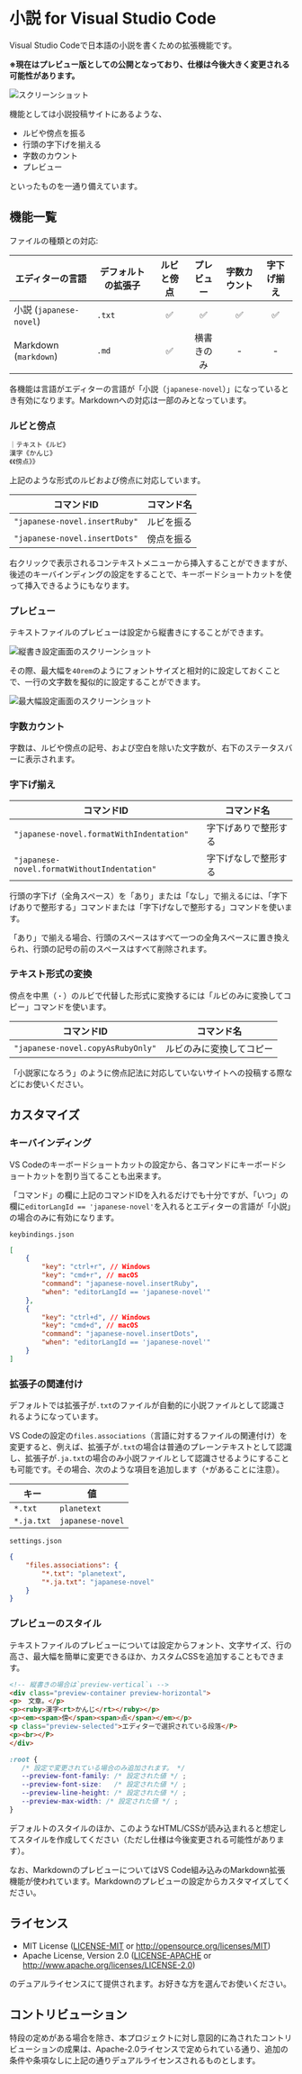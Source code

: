# 小説 for Visual Studio Code

Visual Studio Codeで日本語の小説を書くための拡張機能です。

**※現在はプレビュー版としての公開となっており、仕様は今後大きく変更される可能性があります。**

![スクリーンショット](resources/screenshot.png)

機能としては小説投稿サイトにあるような、

- ルビや傍点を振る
- 行頭の字下げを揃える
- 字数のカウント
- プレビュー

といったものを一通り備えています。

## 機能一覧

ファイルの種類との対応:

| エディターの言語 | デフォルトの拡張子 | ルビと傍点 | プレビュー | 字数カウント | 字下げ揃え |
| --- | --- | :-: | :-: | :-: | :-: |
| 小説 (`japanese-novel`) | `.txt`　| ✅ | ✅ | ✅ | ✅ |
| Markdown (`markdown`)　| `.md` | ✅ | 横書きのみ | - | - |

各機能は言語がエディターの言語が「小説（`japanese-novel`）」になっているとき有効になります。Markdownへの対応は一部のみとなっています。

### ルビと傍点

```txt
｜テキスト《ルビ》
漢字《かんじ》
《《傍点》》
```

上記のような形式のルビおよび傍点に対応しています。

| コマンドID | コマンド名 |
| --- | --- |
| `"japanese-novel.insertRuby"` | ルビを振る |
| `"japanese-novel.insertDots"` | 傍点を振る |

右クリックで表示されるコンテキストメニューから挿入することができますが、後述のキーバインディングの設定をすることで、キーボードショートカットを使って挿入できるようにもなります。

### プレビュー

テキストファイルのプレビューは設定から縦書きにすることができます。

![縦書き設定画面のスクリーンショット](resources/screenshot-settings-vertical.png)

その際、最大幅を`40rem`のようにフォントサイズと相対的に設定しておくことで、一行の文字数を擬似的に設定することができます。

![最大幅設定画面のスクリーンショット](resources/screenshot-settings-max-width.png)

### 字数カウント

字数は、ルビや傍点の記号、および空白を除いた文字数が、右下のステータスバーに表示されます。

### 字下げ揃え

| コマンドID | コマンド名 |
| --- | --- |
| `"japanese-novel.formatWithIndentation"` | 字下げありで整形する |
| `"japanese-novel.formatWithoutIndentation"` | 字下げなしで整形する |

行頭の字下げ（全角スペース）を「あり」または「なし」で揃えるには、「字下げありで整形する」コマンドまたは「字下げなしで整形する」コマンドを使います。

「あり」で揃える場合、行頭のスペースはすべて一つの全角スペースに置き換えられ、行頭の記号の前のスペースはすべて削除されます。

### テキスト形式の変換

傍点を中黒（`・`）のルビで代替した形式に変換するには「ルビのみに変換してコピー」コマンドを使います。

| コマンドID | コマンド名 |
| --- | --- |
| `"japanese-novel.copyAsRubyOnly"` | ルビのみに変換してコピー |


「小説家になろう」のように傍点記法に対応していないサイトへの投稿する際などにお使いください。

## カスタマイズ

### キーバインディング

VS Codeのキーボードショートカットの設定から、各コマンドにキーボードショートカットを割り当てることも出来ます。

「コマンド」の欄に上記のコマンドIDを入れるだけでも十分ですが、「いつ」の欄に`editorLangId == 'japanese-novel'`を入れるとエディターの言語が「小説」の場合のみに有効になります。

`keybindings.json`

```json
[
    {
        "key": "ctrl+r", // Windows
        "key": "cmd+r", // macOS
        "command": "japanese-novel.insertRuby",
        "when": "editorLangId == 'japanese-novel'"
    },
    {
        "key": "ctrl+d", // Windows
        "key": "cmd+d", // macOS
        "command": "japanese-novel.insertDots",
        "when": "editorLangId == 'japanese-novel'"
    }
]
```

### 拡張子の関連付け

デフォルトでは拡張子が`.txt`のファイルが自動的に小説ファイルとして認識されるようになっています。

VS Codeの設定の`files.associations`（言語に対するファイルの関連付け）を変更すると、例えば、拡張子が`.txt`の場合は普通のプレーンテキストとして認識し、拡張子が`.ja.txt`の場合のみ小説ファイルとして認識させるようにすることも可能です。その場合、次のような項目を追加します（`*`があることに注意）。

| キー | 値 |
| --- | --- |
| `*.txt` | `planetext` |
| `*.ja.txt` | `japanese-novel` |

`settings.json`

```json
{
    "files.associations": {
        "*.txt": "planetext",
        "*.ja.txt": "japanese-novel"
    }
}
```

### プレビューのスタイル

テキストファイルのプレビューについては設定からフォント、文字サイズ、行の高さ、最大幅を簡単に変更できるほか、カスタムCSSを追加することもできます。

```html
<!-- 縦書きの場合は`preview-vertical`↓ -->
<div class="preview-container preview-horizontal">
<p>　文章。</p>
<p><ruby>漢字<rt>かんじ</rt></ruby></p>
<p><em><span>傍</span><span>点</span></em></p>
<p class="preview-selected">エディターで選択されている段落</P>
<p><br></P>
</div>
```

```css
:root {
   /* 設定で変更されている場合のみ追加されます。 */
   --preview-font-family: /* 設定された値 */ ;
   --preview-font-size:   /* 設定された値 */ ;
   --preview-line-height: /* 設定された値 */ ;
   --preview-max-width: /* 設定された値 */ ;
}
```

デフォルトのスタイルのほか、このようなHTML/CSSが読み込まれると想定してスタイルを作成してください（ただし仕様は今後変更される可能性があります）。

なお、MarkdownのプレビューについてはVS Code組み込みのMarkdown拡張機能が使われています。Markdownのプレビューの設定からカスタマイズしてください。

## ライセンス

- MIT License
   ([LICENSE-MIT](LICENSE-MIT) or http://opensource.org/licenses/MIT)
- Apache License, Version 2.0
   ([LICENSE-APACHE](LICENSE-APACHE) or http://www.apache.org/licenses/LICENSE-2.0)

のデュアルライセンスにて提供されます。お好きな方を選んでお使いください。

## コントリビューション

特段の定めがある場合を除き、本プロジェクトに対し意図的に為されたコントリビューションの成果は、Apache-2.0ライセンスで定められている通り、追加の条件や条項なしに上記の通りデュアルライセンスされるものとします。
